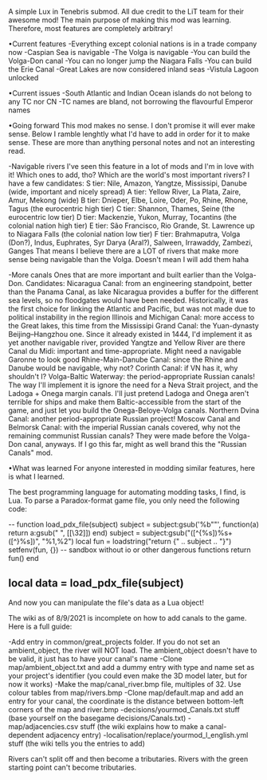A simple Lux in Tenebris submod.
All due credit to the LiT team for their awesome mod!
The main purpose of making this mod was learning.
Therefore, most features are completely arbitrary!

•Current features
-Everything except colonial nations is in a trade company now
-Caspian Sea is navigable
-The Volga is navigable
-You can build the Volga-Don canal
-You can no longer jump the Niagara Falls
-You can build the Erie Canal
-Great Lakes are now considered inland seas
-Vistula Lagoon unlocked

•Current issues
-South Atlantic and Indian Ocean islands do not belong to any TC nor CN
-TC names are bland, not borrowing the flavourful Emperor names

•Going forward
This mod makes no sense. I don't promise it will ever make sense.
Below I ramble lenghtly what I'd have to add in order for it to make sense.
These are more than anything personal notes and not an interesting read.

-Navigable rivers
I've seen this feature in a lot of mods and I'm in love with it!
Which ones to add, tho? Which are the world's most important rivers? I have a few candidates:
S tier: Nile, Amazon, Yangtze, Mississipi, Danube (wide, important and nicely spread)
A tier: Yellow River, La Plata, Zaire, Amur, Mekong (wide)
B tier: Dnieper, Elbe, Loire, Oder, Po, Rhine, Rhone, Tagus (the eurocentric high tier)
C tier: Shannon, Thames, Seine (the eurocentric low tier)
D tier: Mackenzie, Yukon, Murray, Tocantins (the colonial nation high tier)
E tier: São Francisco, Rio Grande, St. Lawrence up to Niagara Falls (the colonial nation low tier)
F tier: Brahmaputra, Volga (Don?), Indus, Euphrates, Syr Darya (Aral?), Salween, Irrawaddy, Zambezi, Ganges
That means I believe there are a LOT of rivers that make more sense being navigable than the Volga.
Doesn't mean I will add them haha

-More canals
Ones that are more important and built earlier than the Volga-Don. Candidates:
Nicaragua Canal: from an engineering standpoint, better than the Panama Canal, as lake Nicaragua
provides a buffer for the different sea levels, so no floodgates would have been needed. Historically,
it was the first choice for linking the Atlantic and Pacific, but was not made due to political
instability in the region
Illinois and Michigan Canal: more access to the Great lakes, this time from the Mississipi
Grand Canal: the Yuan-dynasty Beijing–Hangzhou one. Since it already existed in 1444, I'd
implement it as yet another navigable river, provided Yangtze and Yellow River are there
Canal du Midi: important and time-appropriate. Might need a navigable Garonne to look good
Rhine-Main-Danube Canal: since the Rhine and Danube would be navigable, why not?
Corinth Canal: if VN has it, why shouldn't I?
Volga-Baltic Waterway: the period-appropriate Russian canals! The way I'll implement it is
ignore the need for a Neva Strait project, and the Ladoga + Onega margin canals. I'll just
pretend Ladoga and Onega aren't terrible for ships and make them Baltic-accessible from the
start of the game, and just let you build the Onega-Beloye-Volga canals.
Northern Dvina Canal: another period-appropriate Russian project!
Moscow Canal and Belmorsk Canal: with the imperial Russian canals covered, why not the remaining
communist Russian canals? They were made before the Volga-Don canal, anyways. If I go this far,
might as well brand this the "Russian Canals" mod.

•What was learned
For anyone interested in modding similar features, here is what I learned.

The best programming language for automating modding tasks, I find, is Lua.
To parse a Paradox-format game file, you only need the following code:

--
function load_pdx_file(subject)
	subject = subject:gsub('%b""', function(a) return a:gsub(" ", [[\32]]) end)
	subject = subject:gsub("([^{%s])%s+([^}%s])", "%1,%2")
	local fun = loadstring("return {" .. subject .. "}")
	setfenv(fun, {}) -- sandbox without io or other dangerous functions
	return fun()
end

local data = load_pdx_file(subject)
--

And now you can manipulate the file's data as a Lua object!


The wiki as of 8/9/2021 is incomplete on how to add canals to the game.
Here is a full guide:

-Add entry in common/great_projects folder. If you do not set an ambient_object, the river will NOT load. The ambient_object doesn't have to be valid, it just has to have your canal's name
-Clone map/ambient_object.txt and add a dummy entry with type and name set as your project's identifier (you could even make the 3D model later, but for now it works)
-Make the map/canal_river.bmp file, multiples of 32. Use colour tables from map/rivers.bmp
-Clone map/default.map and add an entry for your canal, the coordinate is the distance between bottom-left corners of the map and river.bmp
-decisions/yourmod_Canals.txt stuff (base yourself on the basegame decisions/Canals.txt)
-map/adjacencies.csv stuff (the wiki explains how to make a canal-dependent adjacency entry)
-localisation/replace/yourmod_l_english.yml stuff (the wiki tells you the entries to add)


Rivers can't split off and then become a tributaries.
Rivers with the green starting point can't become tributaries.